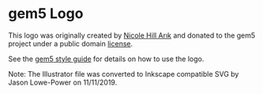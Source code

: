 # gem5 Logo

This logo was originally created by [Nicole Hill Arık](http://nicoledhill.com/) and donated to the gem5 project under a public domain [license](./LICENSE).

See the [gem5 style guide](./gem5styleguide.pdf) for details on how to use the logo.

Note: The Illustrator file was converted to Inkscape compatible SVG by Jason Lowe-Power on 11/11/2019.
